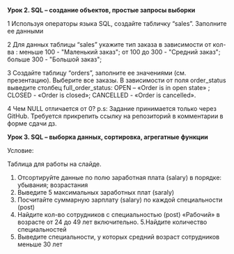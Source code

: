**Урок 2. SQL – создание объектов, простые запросы выборки**

1 Используя операторы языка SQL, создайте табличку “sales”. Заполните ее данными

2 Для данных таблицы “sales” укажите тип заказа в зависимости от кол-ва : меньше 100 - "Маленький заказ"; от 100 до 300 - "Средний заказ"; больше 300 - "Большой заказ";

3 Создайте таблицу “orders”, заполните ее значениями (см. презентацию). Выберите все заказы. В зависимости от поля order_status выведите столбец full_order_status: OPEN – «Order is in open state» ; CLOSED - «Order is closed»; CANCELLED - «Order is cancelled».

4 Чем NULL отличается от 0?
p.s: Задание принимается только через GitHub. Требуется прикрепить ссылку на репозиторий в комментарии в форме сдачи дз.


**Урок 3. SQL – выборка данных, сортировка, агрегатные функции**

Условие:

Таблица для работы на слайде.

1. Отсортируйте данные по полю заработная плата (salary) в порядке: убывания; возрастания
2. Выведите 5 максимальных заработных плат (saraly)
3. Посчитайте суммарную зарплату (salary) по каждой специальности (роst)
4. Найдите кол-во сотрудников с специальностью (post) «Рабочий» в возрасте от 24 до 49 лет включительно.
5.Найдите количество специальностей
6. Выведите специальности, у которых средний возраст сотрудников меньше 30 лет
